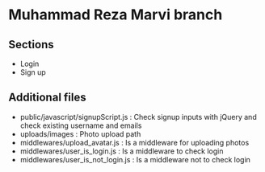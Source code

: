 # Muhammad Reza Marvi branch


## Sections

 * Login
 * Sign up

## Additional files

 * public/javascript/signupScript.js : Check signup inputs with jQuery and check existing username and emails
 * uploads/images : Photo upload path
 * middlewares/upload_avatar.js : Is a middleware for uploading photos
 * middlewares/user_is_login.js : Is a middleware to check login
 * middlewares/user_is_not_login.js : Is a middleware not to check login

